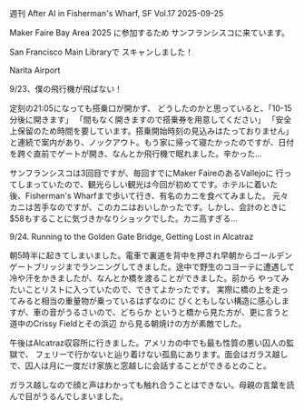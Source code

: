 週刊
After AI
in Fisherman's Wharf, SF Vol.17
2025-09-25

Maker Faire Bay Area 2025 に参加するため
サンフランシスコに来ています。

San Francisco
Main Libraryで
スキャンしました！

Narita Airport

9/23、僕の飛行機が飛ばない！

定刻の21:05になっても搭乗口が開かず、
どうしたのかと思っていると、「10-15分後に開きます」
「間もなく開きますので搭乗券を用意してください」
「安全上保留のため時間を要しています。搭乗開始時刻の見込みはたっておりません」と連続で案内があり、ノックアウト。もう家に帰って寝たかったのですが、日付を跨ぐ直前でゲートが開き、なんとか飛行機で眠れました。辛かった...

サンフランシスコは3回目ですが、毎回すでにMaker FaireのあるVallejoに
行ってしまっていたので、観光らしい観光は今回が初めてです。ホテルに着いた
後、Fisherman's Wharfまで歩いて行き、有名のカニを食べてみました。
元々カニは苦手なのですが、このカニはおいしかったです。しかし、会計のときに$58もすることに気づきかなりショックでした。カニ高すぎる...

9/24. Running to the Golden Gate Bridge, Getting Lost in Alcatraz

朝5時半に起きてしまいました。電車で裏道を背中を押され早朝からゴールデン
ゲートブリッジまでランニングしてきました。途中で野生のコヨーテに遭遇して
冷や汗をかきましたが、なんとか橋を渡ることができました。前から
やってみたいことリストに入っていたので、できてよかったです。
実際に橋の上を走ってみると相当の重量物が乗っているはずなのに
びくともしない構造に感心しますが、車の音がうるさいので、どちらか
というと橋から見た方が、更に言うと道中のCrissy Fieldとその浜辺
から見る朝焼けの方が素敵でした。

午後はAlcatraz収容所に行きました。アメリカの中でも最も性質の悪い囚人の監獄で、
フェリーで行かないと辿り着けない孤島にあります。面会はガラス越しで、囚人は月に一度だけ家族と窓越しに会話することができるとのこと。

ガラス越しなので顔と声はわかっても触れ合うことはできない。母親の言葉を読んで目がうるんでしまいました。